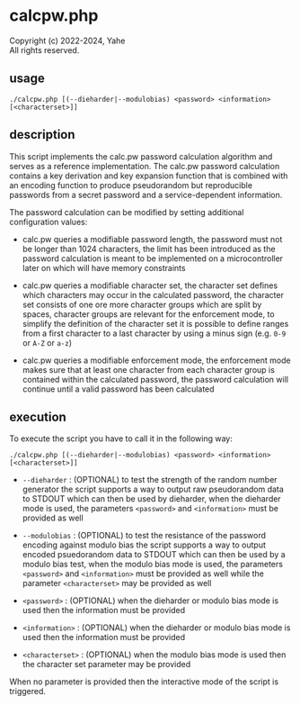 # calcpw.php

Copyright (c) 2022-2024, Yahe  
All rights reserved.

## usage

```
./calcpw.php [(--dieharder|--modulobias) <password> <information> [<characterset>]]
```

## description

This script implements the calc.pw password calculation algorithm and serves as a reference implementation. The calc.pw password calculation contains a key derivation and key expansion function that is combined with an encoding function to produce pseudorandom but reproducible passwords from a secret password and a service-dependent information.

The password calculation can be modified by setting additional configuration values:

* calc.pw queries a modifiable password length, the password must not be longer than 1024 characters, the limit has been introduced as the password calculation is meant to be implemented on a microcontroller later on which will have memory constraints

* calc.pw queries a modifiable character set, the character set defines which characters may occur in the calculated password, the character set consists of one ore more character groups which are split by spaces, character groups are relevant for the enforcement mode, to simplify the definition of the character set it is possible to define ranges from a first character to a last character by using a minus sign (e.g. `0-9` or `A-Z` or `a-z`)

* calc.pw queries a modifiable enforcement mode, the enforcement mode makes sure that at least one character from each character group is contained within the calculated password, the password calculation will continue until a valid password has been calculated

## execution

To execute the script you have to call it in the following way:

```
./calcpw.php [(--dieharder|--modulobias) <password> <information> [<characterset>]]
```

* `--dieharder` : (OPTIONAL) to test the strength of the random number generator the script supports a way to output raw pseudorandom data to STDOUT which can then be used by dieharder, when the dieharder mode is used, the parameters `<password>` and `<information>` must be provided as well

* `--modulobias` : (OPTIONAL) to test the resistance of the password encoding against modulo bias the script supports a way to output encoded psuedorandom data to STDOUT which can then be used by a modulo bias test, when the modulo bias mode is used, the parameters `<password>` and `<information>` must be provided as well while the parameter `<characterset>` may be provided as well

* `<password>` : (OPTIONAL) when the dieharder or modulo bias mode is used then the information must be provided

* `<information>` : (OPTIONAL) when the dieharder or modulo bias mode is used then the information must be provided

* `<characterset>` : (OPTIONAL) when the modulo bias mode is used then the character set parameter may be provided

When no parameter is provided then the interactive mode of the script is triggered.
